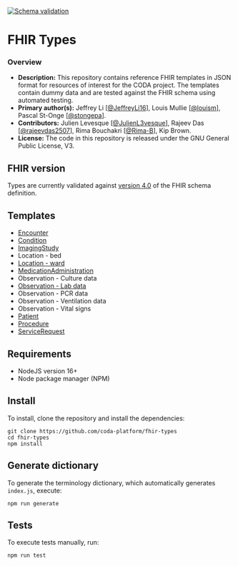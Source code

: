 [![Schema validation](https://github.com/coda-platform/fhir-types/actions/workflows/publish.yml/badge.svg)](https://github.com/coda-platform/fhir-types/actions/workflows/publish.yml)
<br />

# FHIR Types

### Overview

- **Description:** This repository contains reference FHIR templates in JSON format for resources of interest for the CODA project. The templates contain dummy data and are tested against the FHIR schema using automated testing.
- **Primary author(s):** Jeffrey Li [[@JeffreyLi16](https://github.com/JeffreyLi16)], Louis Mullie [[@louism](https://github.com/louismullie)], Pascal St-Onge [[@stongepa](https://github.com/stongepa)].
- **Contributors:** Julien Levesque [[@JulienL3vesque](https://github.com/JulienL3vesque)], Rajeev Das [[@rajeevdas2507](https://github.com/rajeevdas2507)], Rima Bouchakri [[@Rima-B](https://github.com/Rima-B)], Kip Brown.
- **License:** The code in this repository is released under the GNU General Public License, V3.

## FHIR version

Types are currently validated against [version 4.0](http://hl7.org/fhir/R4/fhir.schema.json.zip) of the FHIR schema definition.

## Templates

- [Encounter](https://github.com/coda-platform/fhir-types/blob/main/lib/templates/Encounter.js)
- [Condition](https://github.com/coda-platform/fhir-types/blob/main/lib/templates/Condition.js)
- [ImagingStudy](https://github.com/coda-platform/fhir-types/blob/main/lib/templates/ImagingStudy.js)
- Location - bed
- [Location - ward](https://github.com/coda-platform/fhir-types/blob/main/lib/templates/Location-ward.js)
- [MedicationAdministration](https://github.com/coda-platform/fhir-types/blob/main/lib/templates/MedicationAdministration.js)
- Observation - Culture data
- [Observation - Lab data](https://github.com/coda-platform/fhir-types/blob/main/lib/templates/Observation-Labs.js)
- Observation - PCR data
- Observation - Ventilation data
- Observation - Vital signs
- [Patient](https://github.com/coda-platform/fhir-types/blob/main/lib/templates/Patient.js)
- [Procedure](https://github.com/coda-platform/fhir-types/blob/main/lib/templates/Procedure.js)
- [ServiceRequest](https://github.com/coda-platform/fhir-types/blob/main/lib/templates/ServiceRequest.js)

## Requirements

- NodeJS version 16+
- Node package manager (NPM)

## Install

To install, clone the repository and install the dependencies:

```
git clone https://github.com/coda-platform/fhir-types
cd fhir-types
npm install
```

## Generate dictionary

To generate the terminology dictionary, which automatically generates `index.js`, execute:

```
npm run generate
```

## Tests

To execute tests manually, run:

```
npm run test
```
